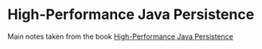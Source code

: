 # High-Performance Java Persistence

Main notes taken from the book [High-Performance Java Persistence](https://vladmihalcea.com/books/high-performance-java-persistence/)
